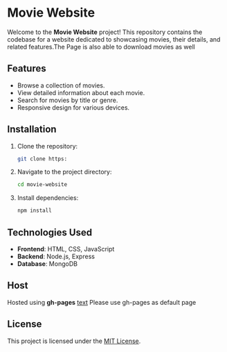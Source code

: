 # Movie Website

Welcome to the **Movie Website** project! This repository contains the codebase for a website dedicated to showcasing movies, their details, and related features.The Page is also able to download movies as well

## Features

- Browse a collection of movies.
- View detailed information about each movie.
- Search for movies by title or genre.
- Responsive design for various devices.

## Installation

1. Clone the repository:
    ```bash
    git clone https:
    ```
2. Navigate to the project directory:
    ```bash
    cd movie-website
    ```
3. Install dependencies:
    ```bash
    npm install
    ```

## Technologies Used

- **Frontend**: HTML, CSS, JavaScript
- **Backend**: Node.js, Express
- **Database**: MongoDB

## Host

Hosted using **gh-pages** [text](https://paulashton1.github.io/Movie-website-project/) Please use gh-pages as default page 

## License

This project is licensed under the [MIT License](LICENSE).

